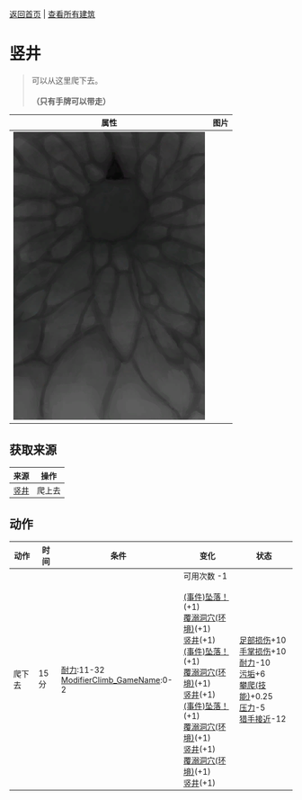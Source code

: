 [返回首页](index.md)   |  [查看所有建筑](building.md)
# 竖井  
> 可以从这里爬下去。<br><br><b>（只有手牌可以带走）</b>  
  
  属性  |   图片   
 ----  |  ----:   
   |  ![](Sprite/ShaftDown.png)   
  
## 获取来源  
来源  |  操作  
----  |  ----  
[竖井](ShaftFloodedChamberToCrystalChamber.md)  |  爬上去  
## 动作  
动作  |  时间  |  条件  |  变化  |  状态  
----  |  ----  |  ----  |  ----  |  ----  
爬下去  |  15分  |  [耐力](Stamina.md):11-32<br>[ModifierClimb_GameName](ModifierClimb.md):0-2  |  可用次数  -1<br><br>[(事件)坠落！](Event_FallSprains.md)(+1)<br>[覆溺洞穴(环境)](Env_FloodedChamber.md)(+1)<br>[竖井](ShaftFloodedChamberToCrystalChamber.md)(+1)<br>[(事件)坠落！](Event_FallAbrasion.md)(+1)<br>[覆溺洞穴(环境)](Env_FloodedChamber.md)(+1)<br>[竖井](ShaftFloodedChamberToCrystalChamber.md)(+1)<br>[(事件)坠落！](Event_FallBruise.md)(+1)<br>[覆溺洞穴(环境)](Env_FloodedChamber.md)(+1)<br>[竖井](ShaftFloodedChamberToCrystalChamber.md)(+1)<br>[覆溺洞穴(环境)](Env_FloodedChamber.md)(+1)<br>[竖井](ShaftFloodedChamberToCrystalChamber.md)(+1)  |  [足部损伤](FootDamage.md)+10<br>[手掌损伤](HandDamage.md)+10<br>[耐力](Stamina.md)-10<br>[污垢](Filth.md)+6<br>[攀爬(技能)](Skill_Climbing.md)+0.25<br>[压力](Stress.md)-5<br>[猎手接近](HuntersProximity.md)-12  
